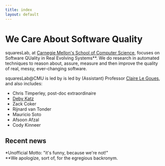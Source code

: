 ```yaml
---
title: index
layout: default
---
```


# We Care About Software Quality

squaresLab, at <a href="https://http://www.cs.cmu.edu/">Carnegie Mellon's
School of Computer Science</a>, focuses on Software QUality in Real Evolving
Systems**. We do research in automated techniques to reason about, assure,
measure and then improve the quality of real, messy, ever-changing
software.

squaresLab@CMU is led by is led by (Assistant) Professor [Claire Le Goues](http://www.clairelegoues.com), and also includes:

*   Chris Timperley, post-doc extraordinaire
*   [Deby Katz](http://www.cs.cmu.edu/~dskatz/)
*   Zack Coker
*   Rijnard van Tonder
*   Mauricio Soto
*   Afsoon Afzal 
*   Cody Kinneer

## Recent news


*Unofficial Motto: "it's funny, because we're not!"<br>
**We apologize, sort of, for the egregious backronym.

